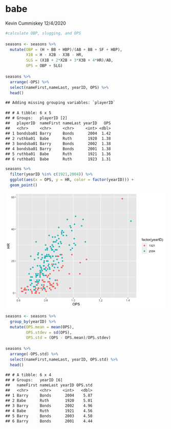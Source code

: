 babe
================
Kevin Cummiskey
12/4/2020

``` r
#calculate OBP, slugging, and OPS

seasons <- seasons %>% 
  mutate(OBP = (H + BB + HBP)/(AB + BB + SF + HBP),
         X1B = H - X2B - X3B - HR,
         SLG = (X1B + 2*X2B + 3*X3B + 4*HR)/AB,
         OPS = OBP + SLG)

seasons %>% 
  arrange(-OPS) %>% 
  select(nameFirst,nameLast, yearID, OPS) %>% 
  head()
```

    ## Adding missing grouping variables: `playerID`

    ## # A tibble: 6 x 5
    ## # Groups:   playerID [2]
    ##   playerID  nameFirst nameLast yearID   OPS
    ##   <chr>     <chr>     <chr>     <int> <dbl>
    ## 1 bondsba01 Barry     Bonds      2004  1.42
    ## 2 ruthba01  Babe      Ruth       1920  1.38
    ## 3 bondsba01 Barry     Bonds      2002  1.38
    ## 4 bondsba01 Barry     Bonds      2001  1.38
    ## 5 ruthba01  Babe      Ruth       1921  1.36
    ## 6 ruthba01  Babe      Ruth       1923  1.31

``` r
seasons %>% 
  filter(yearID %in% c(1921,2004)) %>%
  ggplot(aes(x = OPS, y = HR, color = factor(yearID))) +
  geom_point()
```

![](README_files/figure-gfm/unnamed-chunk-1-1.png)<!-- -->

``` r
seasons <- seasons %>% 
  group_by(yearID) %>% 
  mutate(OPS.mean = mean(OPS),
         OPS.stdev = sd(OPS),
         OPS.std = (OPS - OPS.mean)/OPS.stdev)

seasons %>% 
  arrange(-OPS.std) %>% 
  select(nameFirst,nameLast, yearID, OPS.std) %>% 
  head()
```

    ## # A tibble: 6 x 4
    ## # Groups:   yearID [6]
    ##   nameFirst nameLast yearID OPS.std
    ##   <chr>     <chr>     <int>   <dbl>
    ## 1 Barry     Bonds      2004    5.87
    ## 2 Babe      Ruth       1920    5.01
    ## 3 Barry     Bonds      2002    4.96
    ## 4 Babe      Ruth       1921    4.56
    ## 5 Barry     Bonds      2003    4.50
    ## 6 Barry     Bonds      2001    4.44
